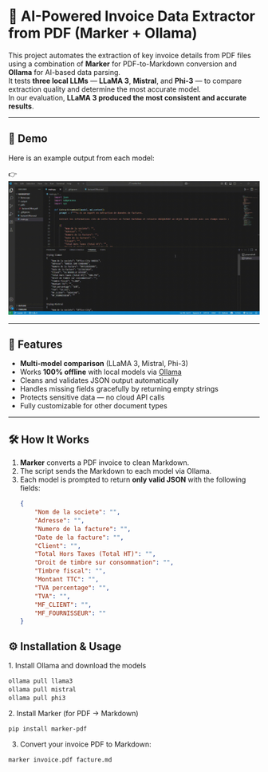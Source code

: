 # 📄 AI-Powered Invoice Data Extractor from PDF (Marker + Ollama)

This project automates the extraction of key invoice details from PDF files using a combination of **Marker** for PDF-to-Markdown conversion and **Ollama** for AI-based data parsing.  
It tests **three local LLMs** — **LLaMA 3**, **Mistral**, and **Phi-3** — to compare extraction quality and determine the most accurate model.  
In our evaluation, **LLaMA 3 produced the most consistent and accurate results**.

---
## 🎥 Demo

Here is an example output from each model:

👉 ![AI Invoice Data Extractor](./demo.gif)

---
## 🚀 Features
- **Multi-model comparison** (LLaMA 3, Mistral, Phi-3)  
- Works **100% offline** with local models via [Ollama](https://ollama.com/)  
- Cleans and validates JSON output automatically  
- Handles missing fields gracefully by returning empty strings  
- Protects sensitive data — no cloud API calls  
- Fully customizable for other document types

---

## 🛠 How It Works
1. **Marker** converts a PDF invoice to clean Markdown.  
2. The script sends the Markdown to each model via Ollama.  
3. Each model is prompted to return **only valid JSON** with the following fields:
   ```json
   {
       "Nom de la societe": "",
       "Adresse": "",
       "Numero de la facture": "",
       "Date de la facture": "",
       "Client": "",
       "Total Hors Taxes (Total HT)": "",
       "Droit de timbre sur consommation": "",
       "Timbre fiscal": "",
       "Montant TTC": "",
       "TVA percentage": "",
       "TVA": "",
       "MF_CLIENT": "",
       "MF_FOURNISSEUR": ""
   }


## ⚙️ Installation & Usage

1️. Install Ollama and download the models

```bash
ollama pull llama3
ollama pull mistral
ollama pull phi3
```

2️. Install Marker (for PDF → Markdown)

```bash
pip install marker-pdf
```

3. Convert your invoice PDF to Markdown:
   
```bash
marker invoice.pdf facture.md
```

